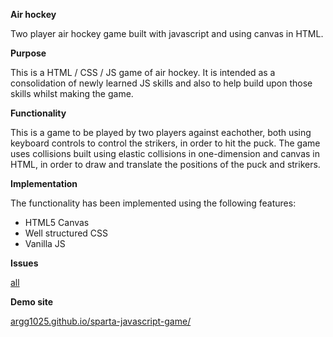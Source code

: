 **Air hockey**

Two player air hockey game built with javascript and using canvas in HTML.

**Purpose**

This is a HTML / CSS / JS game of air hockey. It is intended as a consolidation of newly learned JS skills and also to help build upon those skills whilst making the game.

**Functionality**

This is a game to be played by two players against eachother, both using keyboard controls to control the strikers, in order to hit the puck. The game uses collisions built using elastic collisions in one-dimension and canvas in HTML, in order to draw and translate the positions of the puck and strikers.

**Implementation**

The functionality has been implemented using the following features:
- HTML5 Canvas
- Well structured CSS 
- Vanilla JS

**Issues**

[all](#sparta-javascript-game/issues)

**Demo site**

[argg1025.github.io/sparta-javascript-game/](#argg1025.github.io/sparta-javascript-game/)

